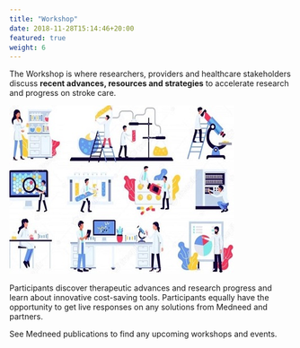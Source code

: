```yaml
---
title: "Workshop"
date: 2018-11-28T15:14:46+20:00
featured: true
weight: 6
---
```


The Workshop is where researchers, providers and healthcare stakeholders discuss **recent advances, resources and strategies** to accelerate research and progress on stroke care. 

![Medical Equipment](/images/illustrations/med-equipment.jpg)

Participants discover therapeutic advances and research progress and learn about innovative cost-saving tools. Participants equally have the opportunity to get live responses on any solutions from Medneed and partners. 

See Medneed publications to find any upcoming workshops and events.
<!--Check for workshop <a href="https://workshop.medneed.com" target="_blank">here</a>.
-->